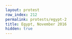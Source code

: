```yaml
---
layout: protest
row_index: 212
permalink: protests/egypt-2
title: Egypt, November 2016
hidden: true
---
```

